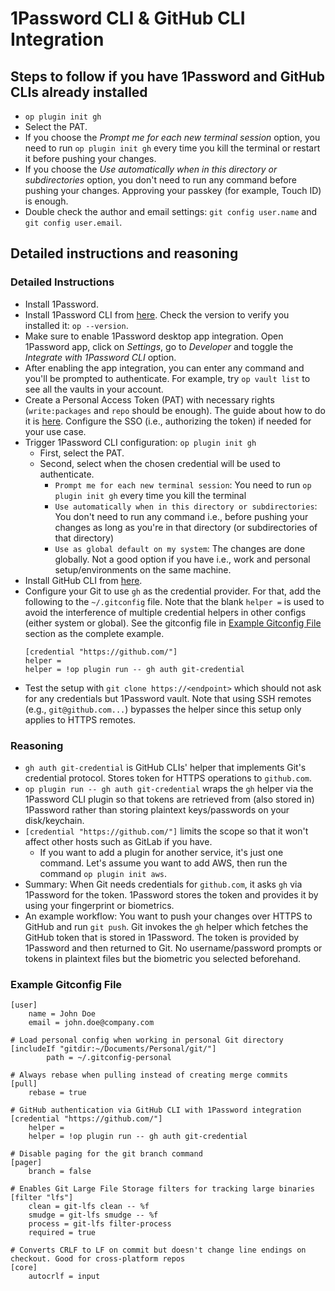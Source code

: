 # 1Password CLI & GitHub CLI Integration

## Steps to follow if you have 1Password and GitHub CLIs already installed
- `op plugin init gh`
- Select the PAT.
- If you choose the *Prompt me for each new terminal session* option, you need to run `op plugin init gh` every time you kill the terminal or restart it before pushing your changes.
- If you choose the *Use automatically when in this directory or subdirectories* option, you don't need to run any command before pushing your changes. Approving your passkey (for example, Touch ID) is enough.
- Double check the author and email settings: `git config user.name` and `git config user.email`.

## Detailed instructions and reasoning

### Detailed Instructions
- Install 1Password.
- Install 1Password CLI from [here](https://developer.1password.com/docs/cli/get-started/). Check the version to verify you installed it: `op --version`.
- Make sure to enable 1Password desktop app integration. Open 1Password app, click on *Settings*, go to *Developer* and toggle the *Integrate with 1Password CLI* option.
- After enabling the app integration, you can enter any command and you'll be prompted to authenticate. For example, try `op vault list` to see all the vaults in your account.
- Create a Personal Access Token (PAT) with necessary rights (`write:packages` and `repo` should be enough). The guide about how to do it is [here](https://docs.gitHub.com/en/authentication/keeping-your-account-and-data-secure/managing-your-personal-access-tokens). Configure the SSO (i.e., authorizing the token) if needed for your use case.
- Trigger 1Password CLI configuration: `op plugin init gh`
    - First, select the PAT.
    - Second, select when the chosen credential will be used to authenticate.
        - `Prompt me for each new terminal session`: You need to run `op plugin init gh` every time you kill the terminal
        - `Use automatically when in this directory or subdirectories`: You don't need to run any command i.e., before pushing your changes as long as you're in that directory (or subdirectories of that directory)
        - `Use as global default on my system`: The changes are done globally. Not a good option if you have i.e., work and personal setup/environments on the same machine.
- Install GitHub CLI from [here](https://cli.gitHub.com/).
- Configure your Git to use `gh` as the credential provider. For that, add the following to the `~/.gitconfig` file. Note that the blank `helper =` is used to avoid the interference of multiple credential helpers in other configs (either system or global). See the gitconfig file in [Example Gitconfig File](#example-gitconfig-file) section as the complete example.
    ```
    [credential "https://github.com/"]
    helper = 
    helper = !op plugin run -- gh auth git-credential
    ```
- Test the setup with `git clone https://<endpoint>` which should not ask for any credentials but 1Password vault. Note that using SSH remotes (e.g., `git@github.com...`) bypasses the helper since this setup only applies to HTTPS remotes.

### Reasoning
- `gh auth git-credential` is GitHub CLIs' helper that implements Git's credential protocol. Stores token for HTTPS operations to `github.com`.
- `op plugin run -- gh auth git-credential` wraps the `gh` helper via the 1Password CLI plugin so that tokens are retrieved from (also stored in) 1Password rather than storing plaintext keys/passwords on your disk/keychain.
- `[credential "https://github.com/"]` limits the scope so that it won't affect other hosts such as GitLab if you have.
    - If you want to add a plugin for another service, it's just one command. Let's assume you want to add AWS, then run the command `op plugin init aws`.
- Summary: When Git needs credentials for `github.com`, it asks `gh` via 1Password for the token. 1Password stores the token and provides it by using your fingerprint or biometrics.
- An example workflow: You want to push your changes over HTTPS to GitHub and run `git push`. Git invokes the `gh` helper which fetches the GitHub token that is stored in 1Password. The token is provided by 1Password and then returned to Git. No username/password prompts or tokens in plaintext files but the biometric you selected beforehand.

### Example Gitconfig File
```
[user]
	name = John Doe
	email = john.doe@company.com

# Load personal config when working in personal Git directory
[includeIf "gitdir:~/Documents/Personal/git/"]
    	path = ~/.gitconfig-personal

# Always rebase when pulling instead of creating merge commits
[pull]
	rebase = true

# GitHub authentication via GitHub CLI with 1Password integration
[credential "https://github.com/"]
	helper =
	helper = !op plugin run -- gh auth git-credential

# Disable paging for the git branch command
[pager]
	branch = false

# Enables Git Large File Storage filters for tracking large binaries
[filter "lfs"]
	clean = git-lfs clean -- %f
	smudge = git-lfs smudge -- %f
	process = git-lfs filter-process
	required = true

# Converts CRLF to LF on commit but doesn't change line endings on checkout. Good for cross-platform repos
[core]
	autocrlf = input
```